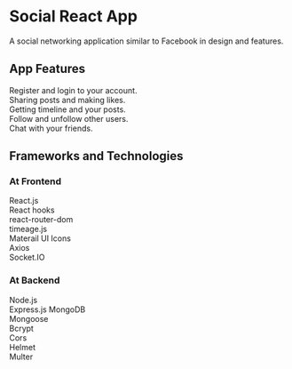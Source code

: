# Social React App

A social networking application similar to Facebook in design and features.


## App Features
Register and login to your account.\
Sharing posts and making likes.\
Getting timeline and your posts.\
Follow and unfollow other users.\
Chat with your friends.

## Frameworks and Technologies
### At Frontend 
React.js\
React hooks\
react-router-dom\
timeage.js\
Materail UI Icons\
Axios\
Socket.IO

### At Backend
Node.js\
Express.js
MongoDB\
Mongoose\
Bcrypt\
Cors\
Helmet\
Multer

